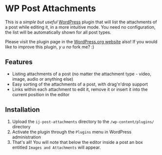 WP Post Attachments
===================

This is a _simple but useful_ [WordPress](http://wordpress.org) plugin that will list the attachments of a post while editing it, in a more intuitive mode.
You need no configuration, the list will be automatically shown for all post types.

Please visit the plugin page in the [WordPress.org website](http://wordpress.org/extend/plugins/ij-post-attachments) also!
If you would like to improve this plugin, _y u no_ fork me? :)

Features
---
* Listing attachments of a post (no matter the attachment type - video, image, audio or anything else)
* Easy sorting of the attachments of a post, with drag'n'drop support
* Links within each attachment to edit it, remove it or insert it into the current position in the editor

Installation
---
1. Upload the `ij-post-attachments` directory to the `/wp-content/plugins/` directory
1. Activate the plugin through the `Plugins` menu in WordPress administration
1. That's all! You will note that below the editor inside a post an box entitled `Images and Attachments` will appear.
